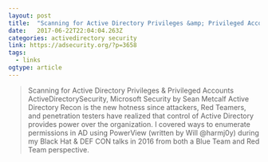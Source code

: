 ```yaml
---
layout: post 
title:  "Scanning for Active Directory Privileges &amp; Privileged Accounts » Active Directory Security" 
date:   2017-06-22T22:04:04.263Z 
categories: activedirectory security 
link: https://adsecurity.org/?p=3658 
tags:
  - links
ogtype: article 
---
```


> Scanning for Active Directory Privileges & Privileged Accounts
ActiveDirectorySecurity, Microsoft Security by Sean Metcalf
Active Directory Recon is the new hotness since attackers, Red Teamers, and penetration testers have realized that control of Active Directory provides power over the organization.
I covered ways to enumerate permissions in AD using PowerView (written by Will @harmj0y) during my Black Hat & DEF CON talks in 2016 from both a Blue Team and Red Team perspective.